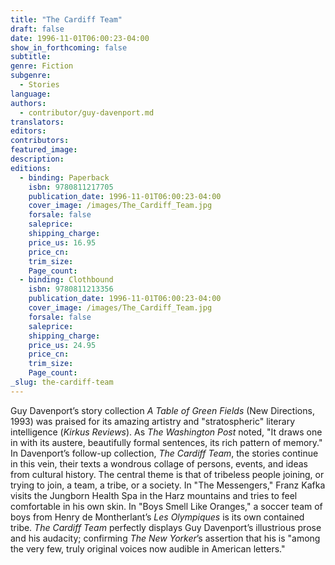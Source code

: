 ```yaml
---
title: "The Cardiff Team"
draft: false
date: 1996-11-01T06:00:23-04:00
show_in_forthcoming: false
subtitle:
genre: Fiction
subgenre:
  - Stories
language:
authors:
  - contributor/guy-davenport.md
translators:
editors:
contributors:
featured_image:
description:
editions:
  - binding: Paperback
    isbn: 9780811217705
    publication_date: 1996-11-01T06:00:23-04:00
    cover_image: /images/The_Cardiff_Team.jpg
    forsale: false
    saleprice:
    shipping_charge:
    price_us: 16.95
    price_cn:
    trim_size:
    Page_count:
  - binding: Clothbound
    isbn: 9780811213356
    publication_date: 1996-11-01T06:00:23-04:00
    cover_image: /images/The_Cardiff_Team.jpg
    forsale: false
    saleprice:
    shipping_charge:
    price_us: 24.95
    price_cn:
    trim_size:
    Page_count:
_slug: the-cardiff-team
---
```


Guy Davenport’s story collection _A Table of Green Fields_ (New Directions, 1993) was praised for its amazing artistry and "stratospheric" literary intelligence (_Kirkus Reviews_). As _The Washington Post_ noted, "It draws one in with its austere, beautifully formal sentences, its rich pattern of memory." In Davenport’s follow-up collection, _The Cardiff Team_, the stories continue in this vein, their texts a wondrous collage of persons, events, and ideas from cultural history. The central theme is that of tribeless people joining, or trying to join, a team, a tribe, or a society. In "The Messengers," Franz Kafka visits the Jungborn Health Spa in the Harz mountains and tries to feel comfortable in his own skin. In "Boys Smell Like Oranges," a soccer team of boys from Henry de Montherlant’s _Les Olympiques_ is its own contained tribe. _The Cardiff Team_ perfectly displays Guy Davenport’s illustrious prose and his audacity; confirming _The New Yorker_’s assertion that his is "among the very few, truly original voices now audible in American letters."


